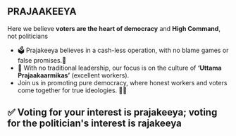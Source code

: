 
## PRAJAAKEEYA 

 Here we believe **voters are the heart of democracy** and **High Command**, not politicians

- 🗳 Prajakeeya believes in a cash-less operation, with no blame games or false promises.💸
- 🚫 With no traditional leadership, our focus is on the culture of **‘Uttama Prajaakaarmikas’** (excellent workers).
- Join us in promoting pure democracy, where honest workers and voters come together for true ideologies. 🌱🌟

## ✅ Voting for your interest is prajakeeya; voting for the politician's interest is rajakeeya
